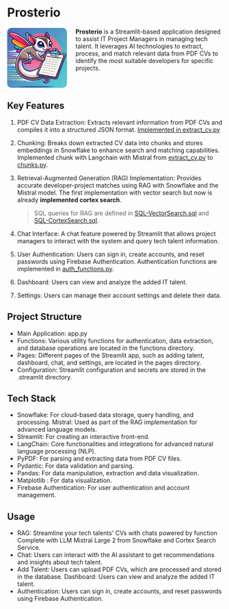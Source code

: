 # Prosterio

<div style="display:flex; gap: 20px">
<img src="logo.png" style="width:140px;height:140px;border-radius:10px">
  <div>
  <b>Prosterio</b> is a Streamlit-based application designed to assist IT Project Managers in managing tech talent. It leverages AI technologies to extract, process, and match relevant data from PDF CVs to identify the most suitable developers for specific projects.
  </div>
</div>

## Key Features

1. PDF CV Data Extraction:
   Extracts relevant information from PDF CVs and compiles it into a structured JSON format. [Implemented in extract_cv.py](./functions/extract_cv.py)

2. Chunking:
   Breaks down extracted CV data into chunks and stores embeddings in Snowflake to enhance search and matching capabilities. Implemented chunk with Langchain with Mistral from [extract_cv.py](./functions/extract_cv.py) to [chunks.py](./functions/chunks.py).

3. Retrieval-Augmented Generation (RAG) Implementation:
   Provides accurate developer-project matches using RAG with Snowflake and the Mistral model. The first implementation with vector search but now is already **implemented cortex search**.

   > SQL queries for RAG are defined in [SQL-VectorSearch.sql](./SQL-VectorSearch.sql) and [SQL-CortexSearch.sql](./SQL-CortexSearch.sql).

4. Chat Interface:
   A chat feature powered by Streamlit that allows project managers to interact with the system and query tech talent information.

5. User Authentication:
   Users can sign in, create accounts, and reset passwords using Firebase Authentication.
   Authentication functions are implemented in [auth_functions.py](./functions/auth_functions.py).

6. Dashboard:
   Users can view and analyze the added IT talent.

7. Settings:
   Users can manage their account settings and delete their data.

## Project Structure

- Main Application: app.py
- Functions: Various utility functions for authentication, data extraction, and database operations are located in the functions directory.
- Pages: Different pages of the Streamlit app, such as adding talent, dashboard, chat, and settings, are located in the pages directory.
- Configuration: Streamlit configuration and secrets are stored in the .streamlit directory.

## Tech Stack

- Snowflake: For cloud-based data storage, query handling, and processing.
  Mistral: Used as part of the RAG implementation for advanced language models.
- Streamlit: For creating an interactive front-end.
- LangChain: Core functionalities and integrations for advanced natural language processing (NLP).
- PyPDF: For parsing and extracting data from PDF CV files.
- Pydantic: For data validation and parsing.
- Pandas: For data manipulation, extraction and data visualization.
- Matplotlib : For data visualization.
- Firebase Authentication: For user authentication and account management.

## Usage

- RAG: Streamline your tech talents' CVs with chats powered by function Complete with LLM Mistral Large 2 from Snowflake and Cortex Search Service.
- Chat: Users can interact with the AI assistant to get recommendations and insights about tech talent.
- Add Talent: Users can upload PDF CVs, which are processed and stored in the database.
  Dashboard: Users can view and analyze the added IT talent.
- Authentication: Users can sign in, create accounts, and reset passwords using Firebase Authentication.
